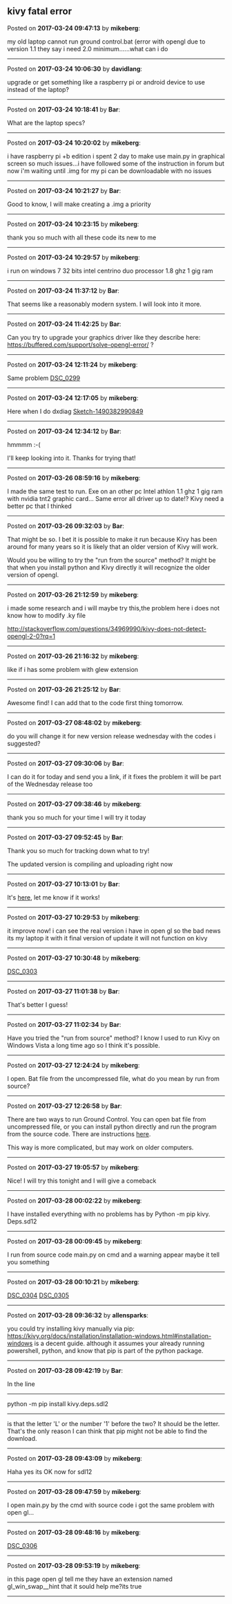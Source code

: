## kivy fatal error
Posted on **2017-03-24 09:47:13** by **mikeberg**:

my old laptop cannot run ground control.bat (error with opengl due to version 1.1 they say i need 2.0 minimum......what can i do

---

Posted on **2017-03-24 10:06:30** by **davidlang**:

upgrade or get something like a raspberry pi or android device to use instead of the laptop?

---

Posted on **2017-03-24 10:18:41** by **Bar**:

What are the laptop specs?

---

Posted on **2017-03-24 10:20:02** by **mikeberg**:

i have raspberry pi +b edition i spent 2 day to make use main.py  in graphical screen so much issues...i have followed some of the instruction in forum but now i'm waiting until .img for my pi can be downloadable with no issues

---

Posted on **2017-03-24 10:21:27** by **Bar**:

Good to know, I will make creating a .img a priority

---

Posted on **2017-03-24 10:23:15** by **mikeberg**:

thank you so much with all these code its new to me

---

Posted on **2017-03-24 10:29:57** by **mikeberg**:

i run on windows 7 32 bits intel centrino duo processor 1.8 ghz 1 gig ram

---

Posted on **2017-03-24 11:37:12** by **Bar**:

That seems like a reasonably modern system. I will look into it more.

---

Posted on **2017-03-24 11:42:25** by **Bar**:

Can you try to upgrade your graphics driver like they describe here: https://buffered.com/support/solve-opengl-error/ ?

---

Posted on **2017-03-24 12:11:24** by **mikeberg**:

Same problem  [DSC_0299](/images/KU/Oh/KUOh_dsc_0299.jpg.jpg)

---

Posted on **2017-03-24 12:17:05** by **mikeberg**:

Here when I do dxdiag  [Sketch-1490382990849](/images/st/aT/staT_sketch1490382990849.png.jpg)

---

Posted on **2017-03-24 12:34:12** by **Bar**:

hmmmm :-(



I'll keep looking into it. Thanks for trying that!

---

Posted on **2017-03-26 08:59:16** by **mikeberg**:

I made the same test to run. Exe on an other pc Intel athlon 1.1 ghz 1 gig ram with  nvidia tnt2 graphic card... Same error all driver up to date!?  Kivy need a better pc that I thinked

---

Posted on **2017-03-26 09:32:03** by **Bar**:

That might be so. I bet it is possible to make it run because Kivy has been around for many years so it is likely that an older version of Kivy will work.



Would you be willing to try the "run from the source" method? It might be that when you install python and Kivy directly it will recognize the older version of opengl.

---

Posted on **2017-03-26 21:12:59** by **mikeberg**:

i made some research and i will  maybe try this,the problem here  i does not know how to modify .ky file

http://stackoverflow.com/questions/34969990/kivy-does-not-detect-opengl-2-0?rq=1

---

Posted on **2017-03-26 21:16:32** by **mikeberg**:

like if i has some problem with glew extension

---

Posted on **2017-03-26 21:25:12** by **Bar**:

Awesome find! I can add that to the code first thing tomorrow.

---

Posted on **2017-03-27 08:48:02** by **mikeberg**:

do you will change it for new version release wednesday with the codes i suggested?

---

Posted on **2017-03-27 09:30:06** by **Bar**:

I can do it for today and send you a link, if it fixes the problem it will be part of the Wednesday release too

---

Posted on **2017-03-27 09:38:46** by **mikeberg**:

thank you so much for your time I will try it today

---

Posted on **2017-03-27 09:52:45** by **Bar**:

Thank you so much for tracking down what to try!



The updated version is compiling and uploading right now

---

Posted on **2017-03-27 10:13:01** by **Bar**:

It's [here](https://github.com/MaslowCNC/GroundControl/blob/open-gl-issue-take-three/GroundControl-Windows%20Portable-openGL.zip), let me know if it works!

---

Posted on **2017-03-27 10:29:53** by **mikeberg**:

it improve now! i can see the real version i have in open gl so the bad news its my laptop it with it final version of update it will not function on kivy

---

Posted on **2017-03-27 10:30:48** by **mikeberg**:

[DSC_0303](/images/dJ/Yn/dJYn_dsc_0303.jpg.jpg)

---

Posted on **2017-03-27 11:01:38** by **Bar**:

That's better I guess!

---

Posted on **2017-03-27 11:02:34** by **Bar**:

Have you tried the "run from source" method? I know I used to run Kivy on Windows Vista a long time ago so I think it's possible.

---

Posted on **2017-03-27 12:24:24** by **mikeberg**:

I open. Bat file from the uncompressed file, what do you mean by run from source?

---

Posted on **2017-03-27 12:26:58** by **Bar**:

There are two ways to run Ground Control. You can open bat file from uncompressed file, or you can install python directly and run the program from the source code. There are instructions [here](https://github.com/MaslowCNC/GroundControl/wiki/Windows). 



This way is more complicated, but may work on older computers.

---

Posted on **2017-03-27 19:05:57** by **mikeberg**:

Nice! I will try this tonight and I will give a comeback

---

Posted on **2017-03-28 00:02:22** by **mikeberg**:

I have installed everything with no problems has by Python -m pip kivy. Deps.sd12

---

Posted on **2017-03-28 00:09:45** by **mikeberg**:

I run from source code main.py on cmd and a warning appear maybe it tell you something

---

Posted on **2017-03-28 00:10:21** by **mikeberg**:

[DSC_0304](/images/CX/2w/CX2w_dsc_0304.jpg.jpg)  [DSC_0305](/images/nI/s5/nIs5_dsc_0305.jpg.jpg)

---

Posted on **2017-03-28 09:36:32** by **allensparks**:

you could try installing kivy manually via pip: https://kivy.org/docs/installation/installation-windows.html#installation-windows is a decent guide. although it assumes your already running powershell, python, and know that pip is part of the python package.

---

Posted on **2017-03-28 09:42:19** by **Bar**:

In the line

---

python -m pip install kivy.deps.sdl2

---



is that the letter 'L' or the number '1' before the two? It should be the letter. That's the only reason I can think that pip might not be able to find the download.

---

Posted on **2017-03-28 09:43:09** by **mikeberg**:

Haha yes its OK now for sdl12

---

Posted on **2017-03-28 09:47:59** by **mikeberg**:

I open main.py by the cmd with source code i got the same problem with open gl...

---

Posted on **2017-03-28 09:48:16** by **mikeberg**:

[DSC_0306](/images/IY/8x/IY8x_dsc_0306.jpg.jpg)

---

Posted on **2017-03-28 09:53:19** by **mikeberg**:

in this page open gl tell me they have an extension  named gl_win_swap__hint that it sould help me?its true

---

